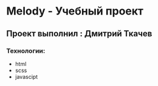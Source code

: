 # Melody - Учебный проект

## Проект выполнил : Дмитрий Ткачев


### Технологии:
- html
- scss
- javascipt
